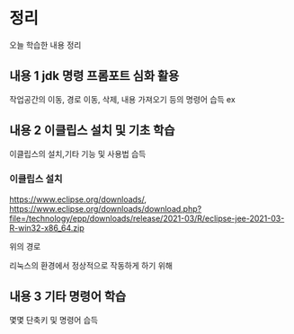 # 정리

오늘 학습한 내용 정리

## 내용 1 jdk 명령 프롬포트 심화 활용

작업공간의 이동, 경로 이동, 삭제, 내용 가져오기 등의 명령어 습득
ex


## 내용 2 이클립스 설치 및 기초 학습

이클립스의 설치,기타 기능 및 사용법 습득

### 이클립스 설치

https://www.eclipse.org/downloads/, https://www.eclipse.org/downloads/download.php?file=/technology/epp/downloads/release/2021-03/R/eclipse-jee-2021-03-R-win32-x86_64.zip

위의 경로






리눅스의 환경에서 정상적으로 작동하게 하기 위해 
## 내용 3 기타 명령어 학습
몇몇 단축키 및 명령어 습득
